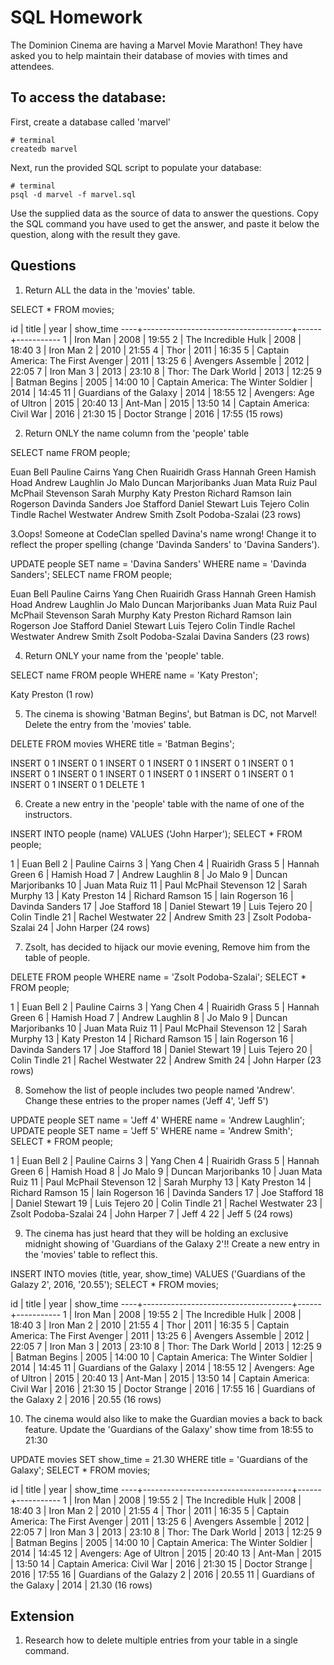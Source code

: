 # SQL Homework

The Dominion Cinema are having a Marvel Movie Marathon! They have asked you to help maintain their database of movies with times and attendees.

## To access the database:

First, create a database called 'marvel'

```
# terminal
createdb marvel
```

Next, run the provided SQL script to populate your database:

```
# terminal
psql -d marvel -f marvel.sql
```

Use the supplied data as the source of data to answer the questions.  Copy the SQL command you have used to get the answer, and paste it below the question, along with the result they gave.

## Questions

1. Return ALL the data in the 'movies' table.

SELECT * FROM movies;

 id |                title                | year | show_time
----+-------------------------------------+------+-----------
  1 | Iron Man                            | 2008 | 19:55
  2 | The Incredible Hulk                 | 2008 | 18:40
  3 | Iron Man 2                          | 2010 | 21:55
  4 | Thor                                | 2011 | 16:35
  5 | Captain America: The First Avenger  | 2011 | 13:25
  6 | Avengers Assemble                   | 2012 | 22:05
  7 | Iron Man 3                          | 2013 | 23:10
  8 | Thor: The Dark World                | 2013 | 12:25
  9 | Batman Begins                       | 2005 | 14:00
 10 | Captain America: The Winter Soldier | 2014 | 14:45
 11 | Guardians of the Galaxy             | 2014 | 18:55
 12 | Avengers: Age of Ultron             | 2015 | 20:40
 13 | Ant-Man                             | 2015 | 13:50
 14 | Captain America: Civil War          | 2016 | 21:30
 15 | Doctor Strange                      | 2016 | 17:55
(15 rows)


2. Return ONLY the name column from the 'people' table

SELECT name FROM people;

Euan Bell
 Pauline Cairns
 Yang Chen
 Ruairidh Grass
 Hannah Green
 Hamish Hoad
 Andrew Laughlin
 Jo Malo
 Duncan Marjoribanks
 Juan Mata Ruiz
 Paul McPhail Stevenson
 Sarah Murphy
 Katy Preston
 Richard Ramson
 Iain Rogerson
 Davinda Sanders
 Joe Stafford
 Daniel Stewart
 Luis Tejero
 Colin Tindle
 Rachel Westwater
 Andrew Smith
 Zsolt Podoba-Szalai
(23 rows)

3.Oops! Someone at CodeClan spelled Davina's name wrong! Change it to reflect the proper spelling (change 'Davinda Sanders' to 'Davina Sanders').

UPDATE people SET name = 'Davina Sanders' WHERE name = 'Davinda Sanders';
SELECT name FROM people;

Euan Bell
Pauline Cairns
Yang Chen
Ruairidh Grass
Hannah Green
Hamish Hoad
Andrew Laughlin
Jo Malo
Duncan Marjoribanks
Juan Mata Ruiz
Paul McPhail Stevenson
Sarah Murphy
Katy Preston
Richard Ramson
Iain Rogerson
Joe Stafford
Daniel Stewart
Luis Tejero
Colin Tindle
Rachel Westwater
Andrew Smith
Zsolt Podoba-Szalai
Davina Sanders
(23 rows)

4. Return ONLY your name from the 'people' table.

SELECT name FROM people WHERE name = 'Katy Preston';

Katy Preston
(1 row)


5. The cinema is showing 'Batman Begins', but Batman is DC, not Marvel! Delete the entry from the 'movies' table.

DELETE FROM movies WHERE title = 'Batman Begins';

INSERT 0 1
INSERT 0 1
INSERT 0 1
INSERT 0 1
INSERT 0 1
INSERT 0 1
INSERT 0 1
INSERT 0 1
INSERT 0 1
INSERT 0 1
INSERT 0 1
INSERT 0 1
INSERT 0 1
INSERT 0 1
DELETE 1

6. Create a new entry in the 'people' table with the name of one of the instructors.

INSERT INTO people (name) VALUES ('John Harper');
SELECT * FROM people;

1 | Euan Bell
 2 | Pauline Cairns
 3 | Yang Chen
 4 | Ruairidh Grass
 5 | Hannah Green
 6 | Hamish Hoad
 7 | Andrew Laughlin
 8 | Jo Malo
 9 | Duncan Marjoribanks
10 | Juan Mata Ruiz
11 | Paul McPhail Stevenson
12 | Sarah Murphy
13 | Katy Preston
14 | Richard Ramson
15 | Iain Rogerson
16 | Davinda Sanders
17 | Joe Stafford
18 | Daniel Stewart
19 | Luis Tejero
20 | Colin Tindle
21 | Rachel Westwater
22 | Andrew Smith
23 | Zsolt Podoba-Szalai
24 | John Harper
(24 rows)

7. Zsolt, has decided to hijack our movie evening, Remove him from the table of people.

DELETE FROM people WHERE name = 'Zsolt Podoba-Szalai';
SELECT * FROM people;

1 | Euan Bell
  2 | Pauline Cairns
  3 | Yang Chen
  4 | Ruairidh Grass
  5 | Hannah Green
  6 | Hamish Hoad
  7 | Andrew Laughlin
  8 | Jo Malo
  9 | Duncan Marjoribanks
 10 | Juan Mata Ruiz
 11 | Paul McPhail Stevenson
 12 | Sarah Murphy
 13 | Katy Preston
 14 | Richard Ramson
 15 | Iain Rogerson
 16 | Davinda Sanders
 17 | Joe Stafford
 18 | Daniel Stewart
 19 | Luis Tejero
 20 | Colin Tindle
 21 | Rachel Westwater
 22 | Andrew Smith
 24 | John Harper
(23 rows)

8. Somehow the list of people includes two people named 'Andrew'. Change these entries to the proper names ('Jeff 4', 'Jeff 5')

UPDATE people SET name = 'Jeff 4' WHERE name = 'Andrew Laughlin';
UPDATE people SET name = 'Jeff 5' WHERE name = 'Andrew Smith';
SELECT * FROM people;


1 | Euan Bell
  2 | Pauline Cairns
  3 | Yang Chen
  4 | Ruairidh Grass
  5 | Hannah Green
  6 | Hamish Hoad
  8 | Jo Malo
  9 | Duncan Marjoribanks
 10 | Juan Mata Ruiz
 11 | Paul McPhail Stevenson
 12 | Sarah Murphy
 13 | Katy Preston
 14 | Richard Ramson
 15 | Iain Rogerson
 16 | Davinda Sanders
 17 | Joe Stafford
 18 | Daniel Stewart
 19 | Luis Tejero
 20 | Colin Tindle
 21 | Rachel Westwater
 23 | Zsolt Podoba-Szalai
 24 | John Harper
  7 | Jeff 4
 22 | Jeff 5
(24 rows)

9. The cinema has just heard that they will be holding an exclusive midnight showing of 'Guardians of the Galaxy 2'!! Create a new entry in the 'movies' table to reflect this.

INSERT INTO movies (title, year, show_time) VALUES ('Guardians of the Galazy 2', 2016, '20.55');
SELECT * FROM movies;

 id |                title                | year | show_time
----+-------------------------------------+------+-----------
  1 | Iron Man                            | 2008 | 19:55
  2 | The Incredible Hulk                 | 2008 | 18:40
  3 | Iron Man 2                          | 2010 | 21:55
  4 | Thor                                | 2011 | 16:35
  5 | Captain America: The First Avenger  | 2011 | 13:25
  6 | Avengers Assemble                   | 2012 | 22:05
  7 | Iron Man 3                          | 2013 | 23:10
  8 | Thor: The Dark World                | 2013 | 12:25
  9 | Batman Begins                       | 2005 | 14:00
 10 | Captain America: The Winter Soldier | 2014 | 14:45
 11 | Guardians of the Galaxy             | 2014 | 18:55
 12 | Avengers: Age of Ultron             | 2015 | 20:40
 13 | Ant-Man                             | 2015 | 13:50
 14 | Captain America: Civil War          | 2016 | 21:30
 15 | Doctor Strange                      | 2016 | 17:55
 16 | Guardians of the Galaxy 2           | 2016 | 20.55
(16 rows)


10. The cinema would also like to make the Guardian movies a back to back feature. Update the 'Guardians of the Galaxy' show time from 18:55 to 21:30

UPDATE movies SET show_time = 21.30 WHERE title = 'Guardians of the Galaxy';
SELECT * FROM movies;

id |                title                | year | show_time
----+-------------------------------------+------+-----------
  1 | Iron Man                            | 2008 | 19:55
  2 | The Incredible Hulk                 | 2008 | 18:40
  3 | Iron Man 2                          | 2010 | 21:55
  4 | Thor                                | 2011 | 16:35
  5 | Captain America: The First Avenger  | 2011 | 13:25
  6 | Avengers Assemble                   | 2012 | 22:05
  7 | Iron Man 3                          | 2013 | 23:10
  8 | Thor: The Dark World                | 2013 | 12:25
  9 | Batman Begins                       | 2005 | 14:00
 10 | Captain America: The Winter Soldier | 2014 | 14:45
 12 | Avengers: Age of Ultron             | 2015 | 20:40
 13 | Ant-Man                             | 2015 | 13:50
 14 | Captain America: Civil War          | 2016 | 21:30
 15 | Doctor Strange                      | 2016 | 17:55
 16 | Guardians of the Galazy 2           | 2016 | 20.55
 11 | Guardians of the Galaxy             | 2014 | 21.30
(16 rows)


## Extension

1. Research how to delete multiple entries from your table in a single command.
